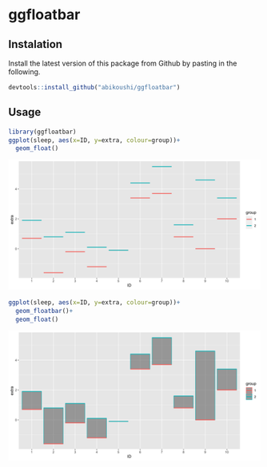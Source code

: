 # ggfloatbar

## Instalation

Install the latest version of this package from Github by pasting in the following.

~~~R
devtools::install_github("abikoushi/ggfloatbar")
~~~

## Usage

~~~R
library(ggfloatbar)
ggplot(sleep, aes(x=ID, y=extra, colour=group))+
  geom_float()
~~~

![Example 1](example/sleep1.png)

~~~R
ggplot(sleep, aes(x=ID, y=extra, colour=group))+
  geom_floatbar()+
  geom_float()
~~~

![Example 2](example/sleep2.png)
